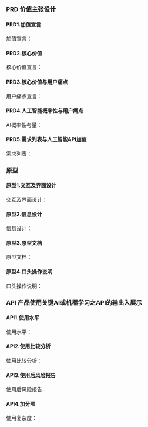 ### PRD 价值主张设计 

#### PRD1.加值宣言 
加值宣言：

#### PRD2.核心价值 
核心价值宣言：

#### PRD3.核心价值与用户痛点 
用户痛点宣言：

#### PRD4.人工智能概率性与用户痛点 
AI概率性考量：

#### PRD5.需求列表与人工智能API加值 
需求列表：

### 原型 
#### 原型1.交互及界面设计 
交互及界面设计：

#### 原型2.信息设计 
信息设计：

#### 原型3.原型文档 
原型文档：

#### 原型4.口头操作说明 
口头操作说明：

### API 产品使用关键AI或机器学习之API的输出入展示 
#### API1.使用水平 
使用水平：

#### API2.使用比较分析 
使用比较分析：

#### API3.使用后风险报告 
使用后风险报告：

#### API4.加分项 
使用复杂度：
